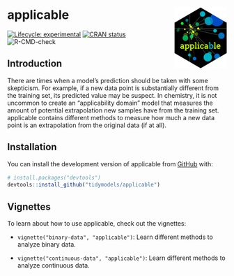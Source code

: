 
<!-- README.md is generated from README.Rmd. Please edit that file -->

# applicable <img src="man/figures/logo.png" align="right"/>

<!-- badges: start -->

[![Lifecycle:
experimental](https://img.shields.io/badge/lifecycle-experimental-orange.svg)](https://www.tidyverse.org/lifecycle/#experimental)
[![CRAN
status](https://www.r-pkg.org/badges/version/applicable)](https://cran.r-project.org/package=applicable)
![R-CMD-check](https://github.com/tidymodels/applicable/workflows/R-CMD-check/badge.svg)
<!-- badges: end -->

## Introduction

There are times when a model’s prediction should be taken with some
skepticism. For example, if a new data point is substantially different
from the training set, its predicted value may be suspect. In chemistry,
it is not uncommon to create an “applicability domain” model that
measures the amount of potential extrapolation new samples have from the
training set. applicable contains different methods to measure how much
a new data point is an extrapolation from the original data (if at all).

## Installation

You can install the development version of applicable from
[GitHub](https://github.com/) with:

``` r
# install.packages("devtools")
devtools::install_github("tidymodels/applicable")
```

## Vignettes

To learn about how to use applicable, check out the vignettes:

  - `vignette("binary-data", "applicable")`: Learn different methods to
    analyze binary data.

  - `vignette("continuous-data", "applicable")`: Learn different methods
    to analyze continuous data.
